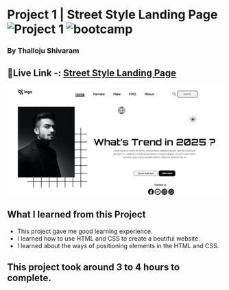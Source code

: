 # Project 1 | Street Style Landing Page ![Project 1](https://img.shields.io/badge/Project%20-1-green) ![bootcamp](https://img.shields.io/badge/JS-Bootcamp-yellow)

### By Thalloju Shivaram

## 🔗Live Link -: [Street Style Landing Page]()

![Screenshot](/Screenshot/streetstylescreenshot.png)



## What I learned from this Project

- This project gave me good learning experience.
- I learned how to use HTML and CSS to create a beutiful website.
- I learned about the ways of positioning elements in the HTML and CSS.
## This project took around 3 to 4 hours to complete.